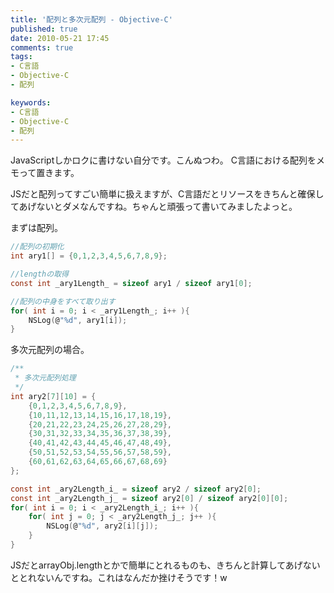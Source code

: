 ```yaml
---
title: '配列と多次元配列 - Objective-C'
published: true
date: 2010-05-21 17:45
comments: true
tags:
- C言語
- Objective-C
- 配列

keywords:
- C言語
- Objective-C
- 配列
---
```

JavaScriptしかロクに書けない自分です。こんぬつわ。
C言語における配列をメモって置きます。

JSだと配列ってすごい簡単に扱えますが、C言語だとリソースをきちんと確保してあげないとダメなんですね。ちゃんと頑張って書いてみましたよっと。

まずは配列。

```c
//配列の初期化
int ary1[] = {0,1,2,3,4,5,6,7,8,9};

//lengthの取得
const int _ary1Length_ = sizeof ary1 / sizeof ary1[0];

//配列の中身をすべて取り出す
for( int i = 0; i < _ary1Length_; i++ ){
	NSLog(@"%d", ary1[i]);
}
```

多次元配列の場合。

```c
/**
 * 多次元配列処理
 */
int ary2[7][10] = {
	{0,1,2,3,4,5,6,7,8,9},
	{10,11,12,13,14,15,16,17,18,19},
	{20,21,22,23,24,25,26,27,28,29},
	{30,31,32,33,34,35,36,37,38,39},
	{40,41,42,43,44,45,46,47,48,49},
	{50,51,52,53,54,55,56,57,58,59},
	{60,61,62,63,64,65,66,67,68,69}
};

const int _ary2Length_i_ = sizeof ary2 / sizeof ary2[0];
const int _ary2Length_j_ = sizeof ary2[0] / sizeof ary2[0][0];
for( int i = 0; i < _ary2Length_i_; i++ ){
	for( int j = 0; j < _ary2Length_j_; j++ ){
		NSLog(@"%d", ary2[i][j]);
	}
}
```

JSだとarrayObj.lengthとかで簡単にとれるものも、きちんと計算してあげないととれないんですね。これはなんだか挫けそうです！w